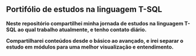 ## Portifólio de estudos na linguagem T-SQL

**Neste repositório compartilhei minha jornada de estudos na linguagem T-SQL 
ao qual trabalho atualmente, e tenho contato diário.**

**Compartilharei conteúdos desde o básico ao avançado, e irei separar 
o estudo em módulos para uma melhor visualização e entendimento.**
